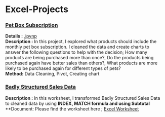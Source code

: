 # Excel-Projects

### <ins> Pet Box Subscription
**Details :** [.ipynp](https://github.com/TugceCankurt/Excel-Projects/blob/main/Pet%20Box%20Subscription.ipynb) <br>
**Description :** In this project, I explored what products should include the monthly pet box subscription. I cleaned the data and create charts to answer the following questions to help with the decision; How many products are being purchased more than once?, Do the products being purchased again have better sales than others?, What products are more likely to be purchased again for different types of pets?   <br>
**Method:** Data Cleaning, Pivot, Creating chart

### <ins> Badly Structured Sales Data
**Description :** In this worksheet, I transformed Badly Structured Sales Data to cleaned data by using **INDEX, MATCH formula and using Subtotal**  <br>
**Document: Please find the worksheet here ; [ Excel Worksheet ](https://github.com/TugceCankurt/Excel-Projects/files/10716061/Badly-Structured-Sales-Data.xlsx)

